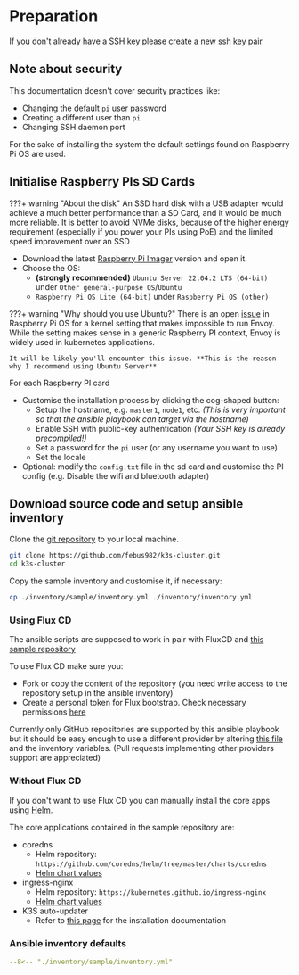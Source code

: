 # Preparation

If you don't already have a SSH key please [create a new ssh key pair](https://docs.github.com/en/authentication/connecting-to-github-with-ssh/generating-a-new-ssh-key-and-adding-it-to-the-ssh-agent?utm_source=Blog#generating-a-new-ssh-key)

## Note about security

This documentation doesn't cover security practices like:

- Changing the default `pi` user password
- Creating a different user than `pi`
- Changing SSH daemon port

For the sake of installing the system the default settings found on Raspberry Pi OS are used. 

## Initialise Raspberry PIs SD Cards

???+ warning "About the disk"
    An SSD hard disk with a USB adapter would achieve a much better performance than a SD Card,
    and it would be much more reliable. It is better to avoid NVMe disks, because of the higher
    energy requirement (especially if you power your PIs using PoE) and the limited speed improvement
    over an SSD

* Download the latest [Raspberry Pi Imager](https://www.raspberrypi.org/software/) version and open it.
* Choose the OS:
    * **(strongly recommended)** `Ubuntu Server 22.04.2 LTS (64-bit)` under `Other general-purpose OS`/`Ubuntu`
    * `Raspberry Pi OS Lite (64-bit)` under `Raspberry Pi OS (other)`

???+ warning "Why should you use Ubuntu?"
    There is an open [issue](https://github.com/raspberrypi/linux/issues/4375) in Raspberry Pi OS
    for a kernel setting that makes impossible to run Envoy. While the setting makes sense
    in a generic Raspberry PI context, Envoy is widely used in kubernetes applications.
    
    It will be likely you'll encounter this issue. **This is the reason why I recommend using Ubuntu Server**

For each Raspberry PI card 

* Customise the installation process by clicking the cog-shaped button:
    * Setup the hostname, e.g. `master1`, `node1`, etc.  _(This is very important so that the ansible playbook can target via the hostname)_
    * Enable SSH with public-key authentication _(Your SSH key is already precompiled!)_
    * Set a password for the `pi` user (or any username you want to use)
    * Set the locale
* Optional: modify the `config.txt` file in the sd card and customise the PI config (e.g. Disable the wifi and bluetooth adapter)

## Download source code and setup ansible inventory

Clone the [git repository](https://github.com/febus982/k3s-cluster) to your local machine.

```bash
git clone https://github.com/febus982/k3s-cluster.git
cd k3s-cluster
```

Copy the sample inventory and customise it, if necessary:

```bash
cp ./inventory/sample/inventory.yml ./inventory/inventory.yml
```

### Using Flux CD

The ansible scripts are supposed to work in pair with FluxCD and [this sample repository](https://github.com/febus982/k3s-cluster-flux-sample)

To use Flux CD make sure you:

* Fork or copy the content of the repository (you need write access to the repository setup in the ansible inventory)
* Create a personal token for Flux bootstrap. Check necessary permissions [here](https://fluxcd.io/docs/installation/#github-and-github-enterprise)

Currently only GitHub repositories are supported by this ansible playbook but it should be easy enough to use a different provider by altering
[this file](https://github.com/febus982/k3s-cluster/blob/master/roles/fluxcd/tasks/main.yml) and the inventory variables.
(Pull requests implementing other providers support are appreciated)

### Without Flux CD

If you don't want to use Flux CD you can manually install the core apps using [Helm](https://helm.sh).

The core applications contained in the sample repository are:

* coredns
    * Helm repository: `https://github.com/coredns/helm/tree/master/charts/coredns`
    * [Helm chart values](https://github.com/febus982/k3s-cluster-flux-sample/blob/cda3613b5c85d2322faa64f52b2c4fc5d3d1d75f/infrastructure/coredns/release.yaml#L20)
* ingress-nginx
    * Helm repository: `https://kubernetes.github.io/ingress-nginx`
    * [Helm chart values](https://github.com/febus982/k3s-cluster-flux-sample/blob/2db6d87ce4ba23ef8fce5ce8022dfc508f7d72be/system-applications/ingress-nginx/release.yaml#L20)
* K3S auto-updater
    * Refer to [this page](https://rancher.com/docs/k3s/latest/en/upgrades/automated/) for the installation documentation

### Ansible inventory defaults

```yaml
--8<-- "./inventory/sample/inventory.yml"
```
